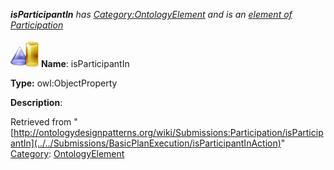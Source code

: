 ___isParticipantIn__ has [Category:OntologyElement](../../Category/OntologyElement "Category:OntologyElement") and is an [element of](../../Property/ElementOf "Property:ElementOf") [Participation](../../Submissions/Participation "Submissions:Participation")_


  




[![ObjectProperty](../../images/thumb/c/c3/ObjectProperty.gif/45px-ObjectProperty.gif)](../../Image/ObjectProperty.gif "ObjectProperty")
__Name__: isParticipantIn 


__Type:__ owl:ObjectProperty 


__Description__: 





Retrieved from "[http://ontologydesignpatterns.org/wiki/Submissions:Participation/isParticipantIn](../../Submissions/BasicPlanExecution/isParticipantInAction)"
 [Category](http://ontologydesignpatterns.org/wiki/Special:Categories "Special:Categories"): [OntologyElement](../../Category/OntologyElement "Category:OntologyElement")